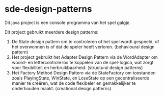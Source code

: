 # sde-design-patterns

Dit java project is een console programma van het spel galgje.

Dit project gebruikt meerdere design patterns:
1. De State design pattern om te controleren of het spel wordt gespeeld, of het overwonnen is of dat de speler heeft verloren. (behavioural design pattern)
2. Het project gebruikt het Adapter Design Pattern via de WordAdapter om woord- en lettercontrole los te koppelen van de spel-logica, wat zorgt voor flexibiliteit en herbruikbaarheid. (structural design patterns)
3. Het Factory Method Design Pattern via de StateFactory om toestanden zoals PlayingState, WinState, en LoseState op een gecentraliseerde manier te creëren, wat de code flexibeler en gemakkelijker te onderhouden maakt. (creational design patterns)
